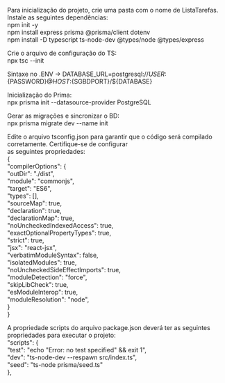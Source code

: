 Para inicialização do projeto, crie uma pasta com o nome de ListaTarefas. <br>
Instale as seguintes dependências: <br>
npm init -y <br>
npm install express prisma @prisma/client dotenv <br>
npm install -D typescript ts-node-dev @types/node @types/express <br>

Crie o arquivo de configuração do TS: <br>
npx tsc --init <br>

Sintaxe no .ENV → DATABASE_URL=postgresql://${USER}:${PASSWORD}@${HOST}:${SGBDPORT}/${DATABASE} <br>

Inicialização do Prima: <br>
npx prisma init --datasource-provider PostgreSQL <br>

Gerar as migrações e sincronizar o BD: <br>
npx prisma migrate dev --name init <br>

Edite o arquivo tsconfig.json para garantir que o código será compilado corretamente. Certifique-se de configurar <br>
as seguintes propriedades: <br>
{ <br>
 "compilerOptions": { <br>
 "outDir": "./dist", <br>
 "module": "commonjs", <br>
 "target": "ES6", <br>
 "types": [], <br>
 "sourceMap": true, <br>
 "declaration": true, <br>
 "declarationMap": true, <br>
 "noUncheckedIndexedAccess": true,<br>
 "exactOptionalPropertyTypes": true,<br>
 "strict": true,<br>
 "jsx": "react-jsx",<br>
 "verbatimModuleSyntax": false,<br>
 "isolatedModules": true,<br>
 "noUncheckedSideEffectImports": true,<br>
 "moduleDetection": "force",<br>
 "skipLibCheck": true,<br>
 "esModuleInterop": true,<br>
 "moduleResolution": "node",<br>
 }<br>
}<br>

A propriedade scripts do arquivo package.json deverá ter as seguintes propriedades para executar o projeto:<br>
"scripts": {<br>
 "test": "echo \"Error: no test specified\" && exit 1",<br>
 "dev": "ts-node-dev --respawn src/index.ts",<br>
 "seed": "ts-node prisma/seed.ts"<br>
 },<br>

